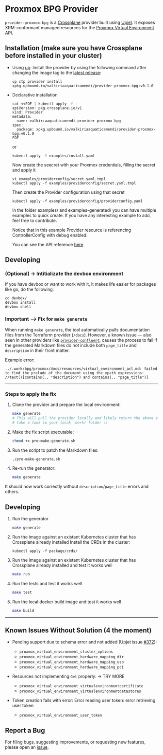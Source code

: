 # Proxmox BPG Provider

`provider-proxmox-bpg` is a [Crossplane](https://crossplane.io/) provider built using
[Upjet](https://github.com/crossplane/upjet). It exposes XRM-conformant managed
resources for the [Proxmox Virtual Environment](https://www.proxmox.com/) API.

## Installation (make sure you have Crossplane before installed in your cluster)
- Using [up](https://docs.upbound.io/reference/cli/):
  Install the provider by using the following command after changing the image tag
  to the [latest release](https://marketplace.upbound.io/providers/upbound/provider-proxmox-bpg):
  ```
  up ctp provider install xpkg.upbound.io/valkiriaaquaticamendi/provider-proxmox-bpg:v0.1.0
  ```
- Declarative installation
  ```
  cat <<EOF | kubectl apply -f -
  apiVersion: pkg.crossplane.io/v1
  kind: Provider
  metadata:
    name: valkiriaaquaticamendi-provider-proxmox-bpg
  spec:
    package: xpkg.upbound.io/valkiriaaquaticamendi/provider-proxmox-bpg:v0.1.0
  EOF
  ```
  or
  ```
  kubectl apply -f examples/install.yaml
  ```
  Now create the seecret with your Proxmox credentials, filling the secret and apply it
  ```
  vi examples/providerconfig/secret.yaml.tmpl
  kubectl apply -f examples/providerconfig/secret.yaml.tmpl
  ```
  Then create the Provider configuration using that secret
  ```
  kubectl apply -f examples/providerconfig/providerconfig.yaml
  ```

  In the folder examples/ and examples-generated/ you can have multiple examples to quick create. If you have any interesting example to add, feel free to contribute.


  Notice that in this example Provider resource is referencing ControllerConfig with debug enabled.

  You can see the API reference [here](https://doc.crds.dev/github.com/valkiriaaquatica/provider-proxmox-bpg)

## Developing

### (Optional) -> Intitializate the devbox environment
If you have devbox or want to work with it, it makes life easier for packages like go, do the following:
```console
cd devbox/
devbox install
devbox shell
```

###  Important --> Fix for `make generate`

When running `make generate`, the tool automatically pulls documentation files from the Terraform provider (`/docs`). However, a known issue — also seen in other providers like [`provider-confluent`](https://github.com/crossplane-contrib/provider-confluent?tab=readme-ov-file#getting-started), causes the process to fail if the generated Markdown files do not include both `page_title` and `description` in their front matter.

Example error:

```
../.work/bpg/proxmox/docs/resources/virtual_environment_acl.md: failed to find the prelude of the document using the xpath expressions: //text()[contains(., "description") and contains(., "page_title")]
```

---

### Steps to apply the fix

1. Clone the provider and prepare the local environment:

   ```bash
   make generate
   # This will pull the provider locally and likely return the above error
   # take a look to your locak .work/ folder :)
   ```

2. Make the fix script executable:

   ```bash
   chmod +x pre-make-generate.sh
   ```

3. Run the script to patch the Markdown files:

   ```bash
   ./pre-make-generate.sh
   ```

4. Re-run the generator:

   ```bash
   make generate
   ```

It should now work correctly without `description`/`page_title` errors and others.

## Developing
1. Run the generator

   ```bash
   make generate
   ```
2. Run the image  against an existant Kubernetes cluster that has Crossplane already installed
  Install the CRDs in the cluster:
    ```
    kubectl apply -f package/crds/
    ```
3. Run the image  against an existant Kubernetes cluster that has Crossplane already installed
    and test it works well
   ```bash
   make run
   ```
4. Run the tests
    and test it works well
   ```bash
   make test
   ```
4. Run the local docker build image
    and test it works well
   ```bash
   make build
   ```
---

## Known Issues Without Solution (4 the moment)
- Pending support due to schema error and not added (Upjet issue [#372](https://github.com/crossplane/upjet/issues/372)):
  - `proxmox_virtual_environment_cluster_options`
  - `proxmox_virtual_environment_hardware_mapping_dir`
  - `proxmox_virtual_environment_hardware_mapping_usb`
  - `proxmox_virtual_environment_hardware_mapping_pci`

- Resources not implementing `Get` properly: -> TRY MORE
  - `proxmox_virtual_environment_virtualenvironmentcertificate`
  - `proxmox_virtual_environment_virtualenvironmentdatastores`

- Token creation fails with error: Error reading user token: error retrieving user token
  - `proxmox_virtual_environment_user_token`

## Report a Bug

For filing bugs, suggesting improvements, or requesting new features, please
open an [issue](https://github.com/valkiriaaquatica/provider-proxmox-bpg/issues).
